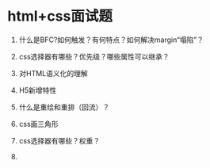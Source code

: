 # html+css面试题

1. 什么是BFC?如何触发？有何特点？如何解决margin“塌陷”？

2. css选择器有哪些？优先级？哪些属性可以继承？

3. 对HTML语义化的理解

4. H5新增特性

5. 什么是重绘和重排（回流）？

6. css画三角形

7. css选择器有哪些？权重？

8. 

     